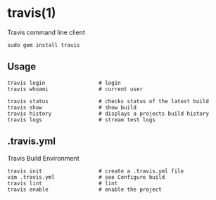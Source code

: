
# travis(1)

Travis command line client

    sudo gem install travis

## Usage

    travis login                 # login
    travis whoami                # current user

    travis status                # checks status of the latest build
    travis show                  # show build
    travis history               # displays a projects build history
    travis logs                  # stream test logs

## .travis.yml

Travis Build Environment

    travis init                  # create a .travis.yml file
    vim .travis.yml              # see Configure build
    travis lint                  # lint
    travis enable                # enable the project
